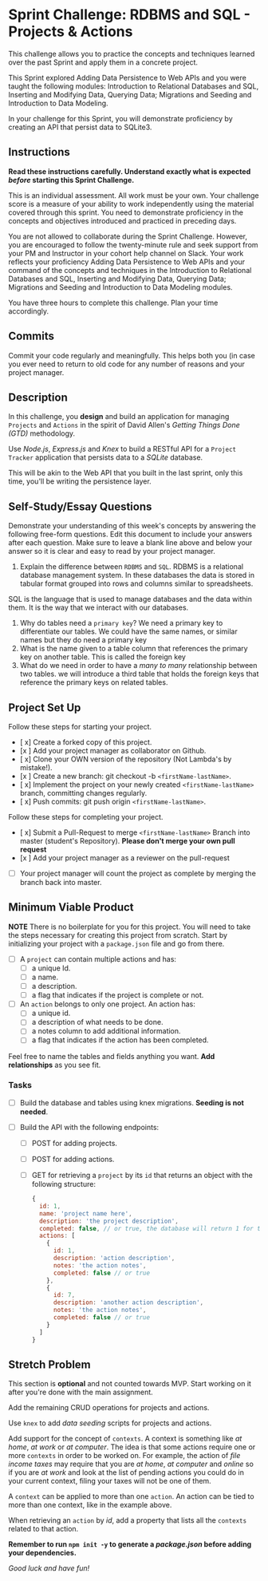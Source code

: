 # Sprint Challenge: RDBMS and SQL - Projects & Actions

This challenge allows you to practice the concepts and techniques learned over the past Sprint and apply them in a concrete project.

This Sprint explored Adding Data Persistence to Web APIs and you were taught the following modules: Introduction to Relational Databases and SQL, Inserting and Modifying Data, Querying Data; Migrations and Seeding and Introduction to Data Modeling.

In your challenge for this Sprint, you will demonstrate proficiency by creating an API that persist data to SQLite3.

## Instructions

**Read these instructions carefully. Understand exactly what is expected _before_ starting this Sprint Challenge.**

This is an individual assessment. All work must be your own. Your challenge score is a measure of your ability to work independently using the material covered through this sprint. You need to demonstrate proficiency in the concepts and objectives introduced and practiced in preceding days.

You are not allowed to collaborate during the Sprint Challenge. However, you are encouraged to follow the twenty-minute rule and seek support from your PM and Instructor in your cohort help channel on Slack. Your work reflects your proficiency Adding Data Persistence to Web APIs and your command of the concepts and techniques in the Introduction to Relational Databases and SQL, Inserting and Modifying Data, Querying Data; Migrations and Seeding and Introduction to Data Modeling modules.

You have three hours to complete this challenge. Plan your time accordingly.

## Commits

Commit your code regularly and meaningfully. This helps both you (in case you ever need to return to old code for any number of reasons and your project manager.

## Description

In this challenge, you **design** and build an application for managing `Projects` and `Actions` in the spirit of David Allen's _Getting Things Done (GTD)_ methodology.

Use _Node.js_, _Express.js_ and _Knex_ to build a RESTful API for a `Project Tracker` application that persists data to a _SQLite_ database.

This will be akin to the Web API that you built in the last sprint, only this time, you'll be writing the persistence layer.

## Self-Study/Essay Questions

Demonstrate your understanding of this week's concepts by answering the following free-form questions. Edit this document to include your answers after each question. Make sure to leave a blank line above and below your answer so it is clear and easy to read by your project manager.

1. Explain the difference between `RDBMS` and `SQL`.
RDBMS is a relational database management system. In these databases the data is stored in tabular format grouped into rows and columns similar to spreadsheets.

SQL is the language that is used to manage databases and the data within them. It is the way that we interact with our databases. 
1. Why do tables need a `primary key`?
We need a primary key to differentiate our tables. We could have the same names, or similar names but they do need a primary key
1. What is the name given to a table column that references the primary key on another table.
This is called the foreign key
1. What do we need in order to have a _many to many_ relationship between two tables.
we will introduce a third table that holds the foreign keys that reference the primary keys on related tables. 
## Project Set Up

Follow these steps for starting your project.

- [ x] Create a forked copy of this project.
- [x ] Add your project manager as collaborator on Github.
- [ x] Clone your OWN version of the repository (Not Lambda's by mistake!).
- [x ] Create a new branch: git checkout -b `<firstName-lastName>`.
- [ x] Implement the project on your newly created `<firstName-lastName>` branch, committing changes regularly.
- [ x] Push commits: git push origin `<firstName-lastName>`.

Follow these steps for completing your project.

- [ x] Submit a Pull-Request to merge `<firstName-lastName>` Branch into master (student's Repository). **Please don't merge your own pull request**
- [x ] Add your project manager as a reviewer on the pull-request
- [ ] Your project manager will count the project as complete by merging the branch back into master.

## Minimum Viable Product

**NOTE** There is no boilerplate for you for this project. You will need to take the steps necessary for creating this project from scratch. Start by initializing your project with a `package.json` file and go from there.

- [ ] A `project` can contain multiple actions and has:
  - [ ] a unique Id.
  - [ ] a name.
  - [ ] a description.
  - [ ] a flag that indicates if the project is complete or not.
- [ ] An `action` belongs to only one project. An action has:
  - [ ] a unique id.
  - [ ] a description of what needs to be done.
  - [ ] a notes column to add additional information.
  - [ ] a flag that indicates if the action has been completed.

Feel free to name the tables and fields anything you want. **Add relationships** as you see fit.

### Tasks

- [ ] Build the database and tables using knex migrations. **Seeding is not needed**.
- [ ] Build the API with the following endpoints:

  - [ ] POST for adding projects.
  - [ ] POST for adding actions.
  - [ ] GET for retrieving a `project` by its `id` that returns an object with the following structure:

    ```js
    {
      id: 1,
      name: 'project name here',
      description: 'the project description',
      completed: false, // or true, the database will return 1 for true and 0 for false
      actions: [
        {
          id: 1,
          description: 'action description',
          notes: 'the action notes',
          completed: false // or true
        },
        {
          id: 7,
          description: 'another action description',
          notes: 'the action notes',
          completed: false // or true
        }
      ]
    }
    ```

## Stretch Problem

This section is **optional** and not counted towards MVP. Start working on it after you're done with the main assignment.

Add the remaining CRUD operations for projects and actions.

Use `knex` to add _data seeding_ scripts for projects and actions.

Add support for the concept of `contexts`. A context is something like _at home_, _at work_ or _at computer_. The idea is that some actions require one or more `contexts` in order to be worked on. For example, the action of _file income taxes_ may require that you are _at home_, _at computer_ and _online_ so if you are _at work_ and look at the list of pending actions you could do in your current context, filing your taxes will not be one of them.

A `context` can be applied to more than one `action`. An action can be tied to more than one context, like in the example above.

When retrieving an `action` by _id_, add a property that lists all the `contexts` related to that action.

**Remember to run `npm init -y` to generate a _package.json_ before adding your dependencies.**

_Good luck and have fun!_
